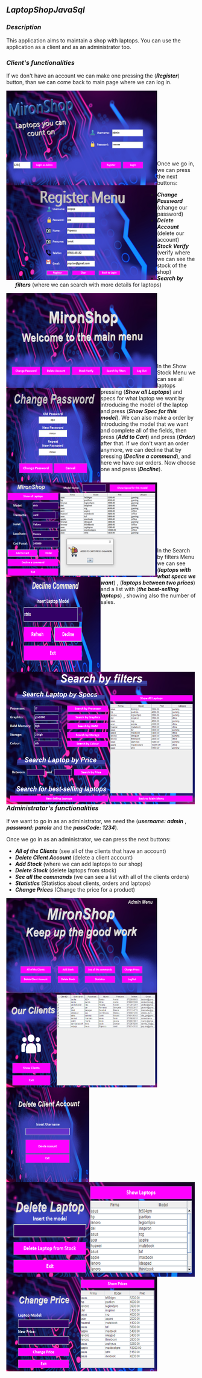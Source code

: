 ## ***LaptopShopJavaSql***

### ***Description***

This application aims to maintain a shop with laptops. You can use the application as a client and as an administrator too.

### ***Client's functionalities***

If we don't have an account we can make one pressing the (***Register***) button, than we can come back to main page where we can log in.

<img align="left" src = "https://github.com/mironandrei/LaptopShopJavaSql/blob/main/ss/1.0.PNG" width="400" height = "250"/>
<img align="left" src = "https://github.com/mironandrei/LaptopShopJavaSql/blob/main/ss/2.0.PNG" width="400" height = "250"/>

<br /><br /><br /><br /><br /><br /><br /><br /><br /><br />

Once we go in, we can press the next buttons:
- ***Change Password*** (change our password)
- ***Delete Account*** (delete our account)
- ***Stock Verify*** (verify where we can see the stock of the shop)
- ***Search by filters*** (where we can search with more details for laptops)

<img align="left" src = "https://github.com/mironandrei/LaptopShopJavaSql/blob/main/ss/3.0.PNG" width="400" height = "250"/>
<img align="left" src = "https://github.com/mironandrei/LaptopShopJavaSql/blob/main/ss/3.1.0.PNG" width="250" height = "250"/>

<br /><br /><br /><br /><br /><br /><br /><br /><br /><br />

In the Show Stock Menu we can see all laptops pressing (***Show all Laptops***) and specs for what laptop we want by introducing the model of the laptop and press (***Show Spec for this model***).
We can also make a order by introducing the model that we want and complete all of the fields, then press (***Add to Cart***) and press (***Order***) after that.
If we don't want an order anymore, we can decline that by pressing (***Decline a command***), and here we have our orders. Now choose one and press (***Decline***).

<img align="left" src = "https://github.com/mironandrei/LaptopShopJavaSql/blob/main/ss/3.3.1.PNG" width="400" height = "250"/>
<img align="left" src = "https://github.com/mironandrei/LaptopShopJavaSql/blob/main/ss/3.3.6.0.PNG" width="250" height = "250"/>

<br /><br /><br /><br /><br /><br /><br /><br /><br /><br />

In the Search by filters Menu we can see (***laptops with what specs we want***) , (***laptops between two prices***) and a list with (***the best-selling laptops***) , showing also the number of sales.

<img align="left" src = "https://github.com/mironandrei/LaptopShopJavaSql/blob/main/ss/3.3.7.0.PNG" width="500" height = "350"/>

<br /><br /><br /><br /><br /><br /><br /><br /><br /><br /><br /><br /><br /><br /><br />

### ***Administrator's functionalities***
 
If we want to go in as an administrator, we need the (***username: admin*** , ***password: parola*** and the ***passCode: 1234***).
 
Once we go in as an administrator, we can press the next buttons:
- ***All of the Clients*** (see all of the clients that have an account)
- ***Delete Client Account*** (delete a client account)
- ***Add Stock*** (where we can add laptops to our shop)
- ***Delete Stock*** (delete laptops from stock)
- ***See all the commands*** (we can see a list with all of the clients orders)
- ***Statistics*** (Statistics about clients, orders and laptops)
- ***Change Prices*** (Change the price for a product)

<img align="left" src = "https://github.com/mironandrei/LaptopShopJavaSql/blob/main/ss/6.0.PNG" width="400" height = "250"/>
<img align="left" src = "https://github.com/mironandrei/LaptopShopJavaSql/blob/main/ss/6.1.PNG" width="400" height = "250"/>

<br /><br /><br /><br /><br /><br /><br /><br /><br /><br /><br />

<img align="left" src = "https://github.com/mironandrei/LaptopShopJavaSql/blob/main/ss/6.2.0.PNG" width="220" height = "250"/>
<img align="left" src = "https://github.com/mironandrei/LaptopShopJavaSql/blob/main/ss/6.4.0.PNG" width="500" height = "250"/>

<br /><br /><br /><br /><br /><br /><br /><br /><br /><br /><br />

<img align="left" src = "https://github.com/mironandrei/LaptopShopJavaSql/blob/main/ss/6.6.0.PNG" width="400" height = "250"/>

<br /><br /><br /><br /><br /><br /><br /><br /><br /><br />





